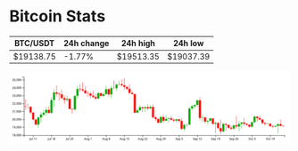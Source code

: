 # Bitcoin Stats

BTC/USDT|24h change|24h high|24h low|
|---|---|---|---|
|$19138.75|-1.77%|$19513.35|$19037.39|

<img src="./chart.svg">
